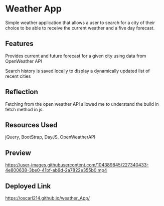 # Weather App

Simple weather application that allows a user to search for a city of their choice to be able to receive the current weather and a five day forecast. 

## Features

Provides current and future forecast for a given city using data from OpenWeather API

Search history is saved locally to display a dynamically updated list of recent cities

## Reflection

Fetching from the open weather API allowed me to understand the build in fetch method in js. 

## Resources Used

jQuery,
BootStrap, DayJS, OpenWeatherAPI

## Preview



https://user-images.githubusercontent.com/104389845/227340433-4e800638-3be0-41bf-ab9d-2a7822e355b0.mp4



## Deployed Link

https://oscarl214.github.io/weather_App/
